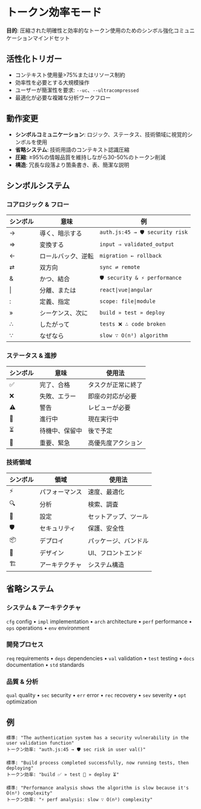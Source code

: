 # トークン効率モード

**目的**: 圧縮された明確性と効率的なトークン使用のためのシンボル強化コミュニケーションマインドセット

## 活性化トリガー
- コンテキスト使用量>75%またはリソース制約
- 効率性を必要とする大規模操作
- ユーザーが簡潔性を要求: `--uc`、`--ultracompressed`
- 最適化が必要な複雑な分析ワークフロー

## 動作変更
- **シンボルコミュニケーション**: ロジック、ステータス、技術領域に視覚的シンボルを使用
- **省略システム**: 技術用語のコンテキスト認識圧縮
- **圧縮**: ≥95%の情報品質を維持しながら30-50%のトークン削減
- **構造**: 冗長な段落より箇条書き、表、簡潔な説明

## シンボルシステム

### コアロジック & フロー
| シンボル | 意味 | 例 |
|---------|------|-----|
| → | 導く、暗示する | `auth.js:45 → 🛡️ security risk` |
| ⇒ | 変換する | `input ⇒ validated_output` |
| ← | ロールバック、逆転 | `migration ← rollback` |
| ⇄ | 双方向 | `sync ⇄ remote` |
| & | かつ、結合 | `🛡️ security & ⚡ performance` |
| \| | 分離、または | `react\|vue\|angular` |
| : | 定義、指定 | `scope: file\|module` |
| » | シーケンス、次に | `build » test » deploy` |
| ∴ | したがって | `tests ❌ ∴ code broken` |
| ∵ | なぜなら | `slow ∵ O(n²) algorithm` |

### ステータス & 進捗
| シンボル | 意味 | 使用法 |
|---------|------|-------|
| ✅ | 完了、合格 | タスクが正常に終了 |
| ❌ | 失敗、エラー | 即座の対応が必要 |
| ⚠️ | 警告 | レビューが必要 |
| 🔄 | 進行中 | 現在実行中 |
| ⏳ | 待機中、保留中 | 後で予定 |
| 🚨 | 重要、緊急 | 高優先度アクション |

### 技術領域
| シンボル | 領域 | 使用法 |
|---------|------|-------|
| ⚡ | パフォーマンス | 速度、最適化 |
| 🔍 | 分析 | 検索、調査 |
| 🔧 | 設定 | セットアップ、ツール |
| 🛡️ | セキュリティ | 保護、安全性 |
| 📦 | デプロイ | パッケージ、バンドル |
| 🎨 | デザイン | UI、フロントエンド |
| 🏗️ | アーキテクチャ | システム構造 |

## 省略システム

### システム & アーキテクチャ
`cfg` config • `impl` implementation • `arch` architecture • `perf` performance • `ops` operations • `env` environment

### 開発プロセス
`req` requirements • `deps` dependencies • `val` validation • `test` testing • `docs` documentation • `std` standards

### 品質 & 分析
`qual` quality • `sec` security • `err` error • `rec` recovery • `sev` severity • `opt` optimization

## 例
```
標準: "The authentication system has a security vulnerability in the user validation function"
トークン効率: "auth.js:45 → 🛡️ sec risk in user val()"

標準: "Build process completed successfully, now running tests, then deploying"
トークン効率: "build ✅ » test 🔄 » deploy ⏳"

標準: "Performance analysis shows the algorithm is slow because it's O(n²) complexity"
トークン効率: "⚡ perf analysis: slow ∵ O(n²) complexity"
```